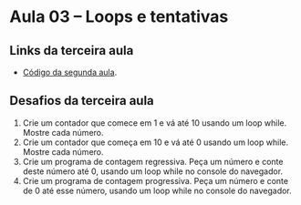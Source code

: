 # Aula 03 – Loops e tentativas

## Links da terceira aula

- [Código da segunda aula](https://github.com/alura-cursos/logica-js/tree/aula_2).

## Desafios da terceira aula

1. Crie um contador que comece em 1 e vá até 10 usando um loop while. Mostre cada número.
2. Crie um contador que começa em 10 e vá até 0 usando um loop while. Mostre cada número.
3. Crie um programa de contagem regressiva. Peça um número e conte deste número até 0, usando um loop while no console do navegador.
4. Crie um programa de contagem progressiva. Peça um número e conte de 0 até esse número, usando um loop while no console do navegador.

